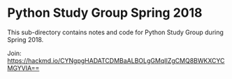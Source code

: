 Python Study Group Spring 2018
===

This sub-directory contains notes and code for Python Study Group during Spring 2018.

Join:
https://hackmd.io/CYNgpgHADATCDMBaALBOLgGMqIIZgCMQ8BWKXCYCMGYVIA==